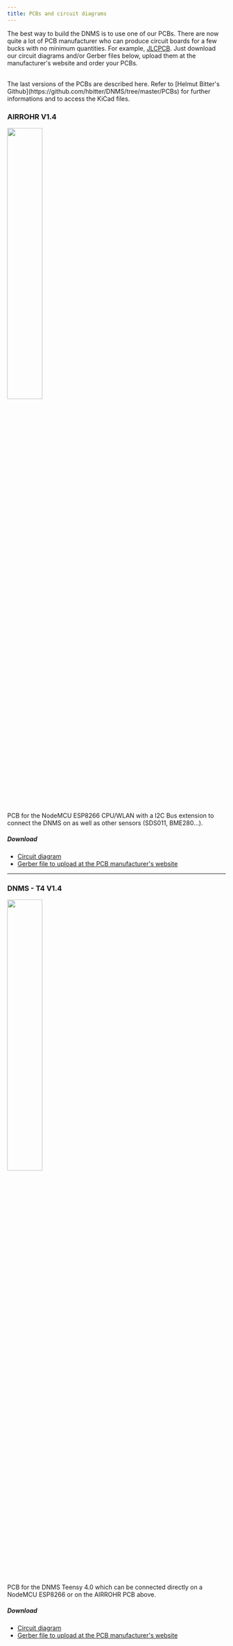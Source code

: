 ```yaml
---
title: PCBs and circuit diagrams
---
```


The best way to build the DNMS is to use one of our PCBs.
There are now quite a lot of PCB manufacturer who can produce circuit boards for a few bucks with no minimum quantities. For example, [JLCPCB](https://jlcpcb.com//).
Just download our circuit diagrams and/or Gerber files below, upload them at the manufacturer's website and order your PCBs. 

<br>
The last versions of the PCBs are described here. Refer to [Helmut Bitter's Github](https://github.com/hbitter/DNMS/tree/master/PCBs) for further informations and to access the KiCad files. 

### AIRROHR V1.4
<img src="../docs/dnms/airrohr-PCB.jpg" style="display: block; width:40%;margin: 1em 0" loading="lazy"/>
PCB for the NodeMCU ESP8266 CPU/WLAN with a I2C Bus extension to connect the DNMS on as well as other sensors (SDS011, BME280…).


##### Download
* [Circuit diagram](../docs/dnms/airrohr-PCB-circuit-diagram.pdf)
* [Gerber file to upload at the PCB manufacturer's website](../docs/dnms/airrohr-PCB-circuit-diagram-gerber.zip)

---

### DNMS - T4 V1.4
<img src="../docs/dnms/dnms-noise-measuring-teensy-4.jpg" style="display: block;width:40%; margin: 1em 0" loading="lazy"/>
PCB for the DNMS Teensy 4.0 which can be connected directly on a NodeMCU ESP8266 or on the AIRROHR PCB above.


##### Download
* [Circuit diagram](../docs/dnms/dnms-noise-measuring-teensy-40-circuit-diagram.pdf)
* [Gerber file to upload at the PCB manufacturer's website](../docs/dnms/dnms-noise-measuring-teensy-40-circuit-gerber.zip)

